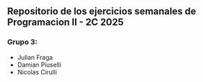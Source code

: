 ## Repositorio de los ejercicios semanales de Programacion II - 2C 2025


### Grupo 3:
* Julian Fraga    
* Damian Piuselli
* Nicolas Cirulli

